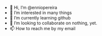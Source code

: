 - 👋 Hi, I’m @enniopereira
- 👀 I’m interested in many things
- 🌱 I’m currently learning github
- 💞️ I’m looking to collaborate on nothing, yet.
- 📫 How to reach me by my email

<!---
enniopereira/enniopereira is a ✨ special ✨ repository because its `README.md` (this file) appears on your GitHub profile.
You can click the Preview link to take a look at your changes.
--->
